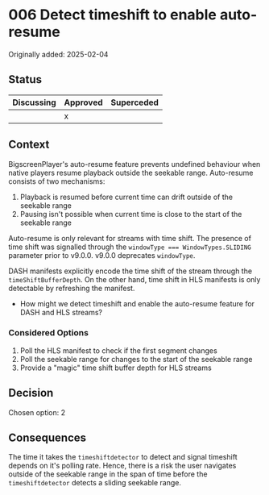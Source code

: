 # 006 Detect timeshift to enable auto-resume

Originally added: 2025-02-04

## Status

| Discussing | Approved | Superceded |
| ---------- | -------- | ---------- |
|            | x        |            |

## Context

BigscreenPlayer's auto-resume feature prevents undefined behaviour when native players resume playback outside the seekable range. Auto-resume consists of two mechanisms:

1. Playback is resumed before current time can drift outside of the seekable range
2. Pausing isn't possible when current time is close to the start of the seekable range

Auto-resume is only relevant for streams with time shift. The presence of time shift was signalled through the `windowType === WindowTypes.SLIDING` parameter prior to v9.0.0. v9.0.0 deprecates `windowType`.

DASH manifests explicitly encode the time shift of the stream through the `timeShiftBufferDepth`. On the other hand, time shift in HLS manifests is only detectable by refreshing the manifest.

- How might we detect timeshift and enable the auto-resume feature for DASH and HLS streams?

### Considered Options

1. Poll the HLS manifest to check if the first segment changes
2. Poll the seekable range for changes to the start of the seekable range
3. Provide a "magic" time shift buffer depth for HLS streams

## Decision

Chosen option: 2

## Consequences

The time it takes the `timeshiftdetector` to detect and signal timeshift depends on it's polling rate. Hence, there is a risk the user navigates outside of the seekable range in the span of time before the `timeshiftdetector` detects a sliding seekable range.
